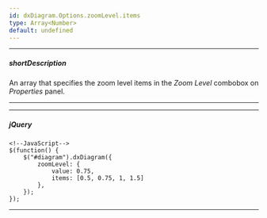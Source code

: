 ```yaml
---
id: dxDiagram.Options.zoomLevel.items
type: Array<Number>
default: undefined
---
```

---
##### shortDescription
An array that specifies the zoom level items in the _Zoom Level_ combobox on _Properties_ panel.

---


---
##### jQuery

    <!--JavaScript-->
    $(function() {
        $("#diagram").dxDiagram({
            zoomLevel: {
                value: 0.75,
                items: [0.5, 0.75, 1, 1.5]
            },
        });
    });

---
